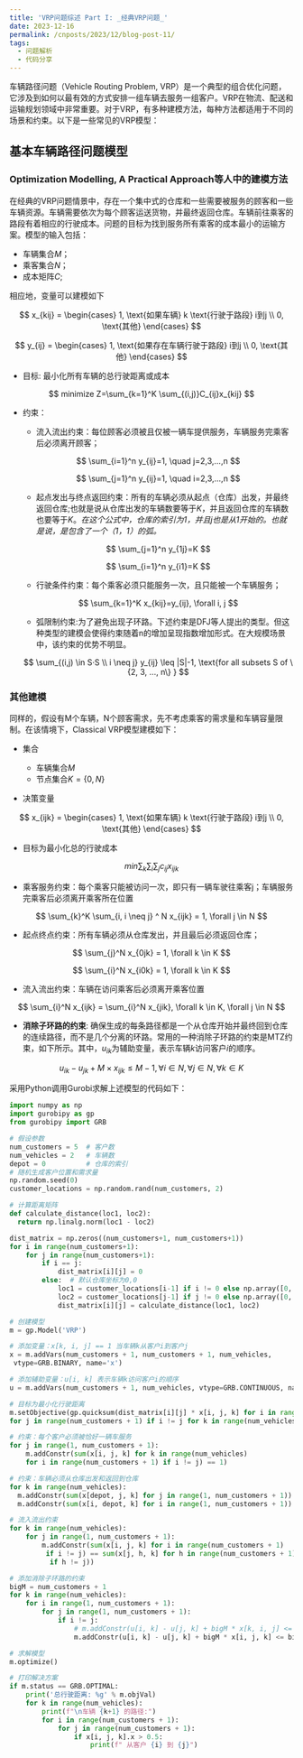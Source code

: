 ```yaml
---
title: 'VRP问题综述 Part I: _经典VRP问题_'
date: 2023-12-16
permalink: /cnposts/2023/12/blog-post-11/
tags:
  - 问题解析
  - 代码分享
---
```


车辆路径问题（Vehicle Routing Problem, VRP）是一个典型的组合优化问题，它涉及到如何以最有效的方式安排一组车辆去服务一组客户。VRP在物流、配送和运输规划领域中非常重要。对于VRP，有多种建模方法，每种方法都适用于不同的场景和约束。以下是一些常见的VRP模型：
## 基本车辆路径问题模型

### Optimization Modelling, A Practical Approach等人中的建模方法
   在经典的VRP问题情景中，存在一个集中式的仓库和一些需要被服务的顾客和一些车辆资源。车辆需要依次为每个顾客运送货物，并最终返回仓库。车辆前往乘客的路段有着相应的行驶成本。问题的目标为找到服务所有乘客的成本最小的运输方案。模型的输入包括：
   + 车辆集合$M$；
   + 乘客集合$N$；
   + 成本矩阵$C$;
  
  相应地，变量可以建模如下

  $$
  x_{kij} = \begin{cases}
    1, \text{如果车辆} k \text{行驶于路段} i到j \\
    0, \text{其他}
  \end{cases}
  $$

  $$
  y_{ij} = \begin{cases}
    1, \text{如果存在车辆行驶于路段} i到j \\
    0, \text{其他}
  \end{cases}
  $$

  + 目标: 最小化所有车辆的总行驶距离或成本

  $$
  minimize Z=\sum_{k=1}^K \sum_{(i,j)}C_{ij}x_{kij}
  $$

  + 约束：
    + 流入流出约束：每位顾客必须被且仅被一辆车提供服务，车辆服务完乘客后必须离开顾客；

    $$
    \sum_{i=1}^n y_{ij}=1, \quad j=2,3,...,n
    $$

    $$
    \sum_{j=1}^n y_{ij}=1, \quad i=2,3,...,n
    $$

    + 起点发出与终点返回约束：所有的车辆必须从起点（仓库）出发，并最终返回仓库;也就是说从仓库出发的车辆数要等于$K$，并且返回仓库的车辆数也要等于$K$。_在这个公式中，仓库的索引为1，并且j也是从1开始的。也就是说，是包含了一个（1，1）的弧。_

    $$
    \sum_{j=1}^n y_{1j}=K
    $$

    $$
    \sum_{i=1}^n y_{i1}=K
    $$

    + 行驶条件约束：每个乘客必须只能服务一次，且只能被一个车辆服务；

    $$
    \sum_{k=1}^K x_{kij}=y_{ij},  \forall i, j
    $$

    + 弧限制约束:为了避免出现子环路。下述约束是DFJ等人提出的类型。但这种类型的建模会使得约束随着n的增加呈现指数增加形式。在大规模场景中，该约束的优势不明显。

    $$
    \sum_{(i,j) \in S·S \\ i \neq j} y_{ij} \leq |S|-1, \text{for all subsets  S of \{2, 3, ..., n\} }
    $$

### 其他建模

同样的，假设有M个车辆，N个顾客需求，先不考虑乘客的需求量和车辆容量限制。在该情境下，Classical VRP模型建模如下：

  + 集合
    + 车辆集合$M$
    + 节点集合$K=\{0, N\}$

  + 决策变量

  $$
  x_{ijk} = \begin{cases}
    1, \text{如果车辆} k \text{行驶于路段} i到j \\
    0, \text{其他}
  \end{cases}
  $$

  + 目标为最小化总的行驶成本

  $$
  min \sum_{k} \sum_{i} \sum_{j} c_{ij}x_{ijk}
  $$
  
  + 乘客服务约束：每个乘客只能被访问一次，即只有一辆车驶往乘客j；车辆服务完乘客后必须离开乘客所在位置

  $$
  \sum_{k}^K \sum_{i, i \neq j} ^ N x_{ijk} = 1, \forall j \in N
  $$

  + 起点终点约束：所有车辆必须从仓库发出，并且最后必须返回仓库；

  $$
  \sum_{j}^N x_{0jk} = 1, \forall k \in K
  $$


  $$
  \sum_{i}^N x_{i0k} = 1, \forall k \in K
  $$

  + 流入流出约束：车辆在访问乘客后必须离开乘客位置

  $$
  \sum_{i}^N x_{ijk} = \sum_{i}^N x_{jik}, \forall k \in K, \forall j \in N
  $$

  + **消除子环路的约束**: 确保生成的每条路径都是一个从仓库开始并最终回到仓库的连续路径，而不是几个分离的环路。常用的一种消除子环路的约束是MTZ约束，如下所示。其中，$u_{ik}$为辅助变量，表示车辆$k$访问客户$i$的顺序。

  $$
  u_{ik} - u_{jk} + M \times x_{ijk} \leq M - 1, \forall i \in N, \forall j \in N, \forall k \in K
  $$

  
  采用Python调用Gurobi求解上述模型的代码如下：

  ```python
  import numpy as np
  import gurobipy as gp
  from gurobipy import GRB

  # 假设参数
  num_customers = 5  # 客户数
  num_vehicles = 2   # 车辆数
  depot = 0          # 仓库的索引
  # 随机生成客户位置和需求量
  np.random.seed(0)
  customer_locations = np.random.rand(num_customers, 2)

  # 计算距离矩阵
  def calculate_distance(loc1, loc2):
    return np.linalg.norm(loc1 - loc2)

  dist_matrix = np.zeros((num_customers+1, num_customers+1))
  for i in range(num_customers+1):
      for j in range(num_customers+1):
          if i == j:
              dist_matrix[i][j] = 0
          else:  # 默认仓库坐标为0,0
              loc1 = customer_locations[i-1] if i != 0 else np.array([0, 0])
              loc2 = customer_locations[j-1] if j != 0 else np.array([0, 0])
              dist_matrix[i][j] = calculate_distance(loc1, loc2)

  # 创建模型
  m = gp.Model('VRP')

  # 添加变量：x[k, i, j] == 1 当车辆k从客户i到客户j
  x = m.addVars(num_customers + 1, num_customers + 1, num_vehicles,
   vtype=GRB.BINARY, name='x')

  # 添加辅助变量：u[i, k] 表示车辆k访问客户i的顺序
  u = m.addVars(num_customers + 1, num_vehicles, vtype=GRB.CONTINUOUS, name='u')

  # 目标为最小化行驶距离
  m.setObjective(gp.quicksum(dist_matrix[i][j] * x[i, j, k] for i in range(num_customers + 1) 
  for j in range(num_customers + 1) if i != j for k in range(num_vehicles)), GRB.MINIMIZE)

  # 约束：每个客户必须被恰好一辆车服务
  for j in range(1, num_customers + 1):
      m.addConstr(sum(x[i, j, k] for k in range(num_vehicles) 
      for i in range(num_customers + 1) if i != j) == 1)

  # 约束：车辆必须从仓库出发和返回到仓库
  for k in range(num_vehicles):
    m.addConstr(sum(x[depot, j, k] for j in range(1, num_customers + 1)) == 1)
    m.addConstr(sum(x[i, depot, k] for i in range(1, num_customers + 1)) == 1)

  # 流入流出约束
  for k in range(num_vehicles):
      for j in range(1, num_customers + 1):
          m.addConstr(sum(x[i, j, k] for i in range(num_customers + 1)
           if i != j) == sum(x[j, h, k] for h in range(num_customers + 1)
            if h != j))

  # 添加消除子环路的约束
  bigM = num_customers + 1
  for k in range(num_vehicles):
      for i in range(1, num_customers + 1):
          for j in range(1, num_customers + 1):
              if i != j:
                  # m.addConstr(u[i, k] - u[j, k] + bigM * x[k, i, j] <= bigM - 1)
                  m.addConstr(u[i, k] - u[j, k] + bigM * x[i, j, k] <= bigM - 1)
  
  # 求解模型
  m.optimize()

  # 打印解决方案
  if m.status == GRB.OPTIMAL:
      print('总行驶距离: %g' % m.objVal)
      for k in range(num_vehicles):
          print(f"\n车辆 {k+1} 的路径:")
          for i in range(num_customers + 1):
              for j in range(num_customers + 1):
                  if x[i, j, k].x > 0.5:
                      print(f" 从客户 {i} 到 {j}")
  ```

